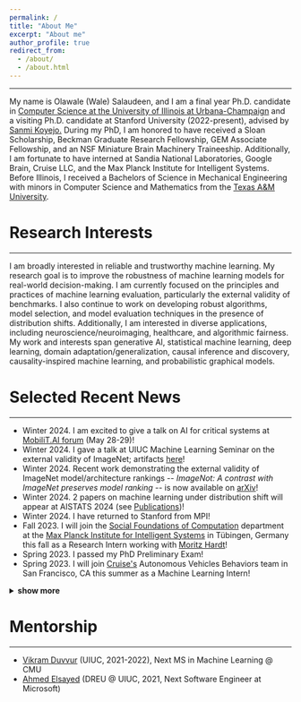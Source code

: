 ```yaml
---
permalink: /
title: "About Me"
excerpt: "About me"
author_profile: true
redirect_from:
  - /about/
  - /about.html
---
```


---
My name is Olawale (Wale) Salaudeen, and I am a final year Ph.D. candidate in <a href="https://cs.illinois.edu/" target="_blank">Computer Science at the University of Illinois at Urbana-Champaign</a> and a visiting Ph.D. candidate at Stanford University (2022-present), advised by <a href="http://sanmi.cs.illinois.edu/" target="_blank">Sanmi Koyejo.</a> During my PhD, I am honored to have received a Sloan Scholarship, Beckman Graduate Research Fellowship, GEM Associate Fellowship, and an NSF Miniature Brain Machinery Traineeship.  Additionally, I am fortunate to have interned at Sandia National Laboratories, Google Brain, Cruise LLC, and the Max Planck Institute for Intelligent Systems.
Before Illinois, I received a Bachelors of Science in Mechanical Engineering with minors in Computer Science and Mathematics from the <a href="https://engineering.tamu.edu/mechanical/index.html" target="_blank">Texas A&M University</a>.
# Research Interests
---
I am broadly interested in reliable and trustworthy machine learning. My research goal is to improve the robustness of machine learning models for real-world decision-making. I am currently focused on the principles and practices of machine learning evaluation, particularly the external validity of benchmarks. I also continue to work on developing robust algorithms, model selection, and model evaluation techniques in the presence of distribution shifts. Additionally, I am interested in diverse applications, including neuroscience/neuroimaging, healthcare, and algorithmic fairness. My work and interests span generative AI, statistical machine learning, deep learning, domain adaptation/generalization, causal inference and discovery, causality-inspired machine learning, and probabilistic graphical models.

# Selected Recent News
---
* Winter 2024. I am excited to give a talk on AI for critical systems at <a href="https://www.mobilit.ai/en/" target="_blank">MobiliT.AI forum</a> (May 28-29)!
* Winter 2024. I gave a talk at UIUC Machine Learning Seminar on the external validity of ImageNet; artifacts <a href="https://publish.illinois.edu/ml-seminar/" target="_blank">here</a>!
* Winter 2024. Recent work demonstrating the external validity of ImageNet model/architecture rankings -- *ImageNot: A contrast with ImageNet preserves model ranking* -- is now available on <a href="https://arxiv.org/pdf/2404.02112.pdf" target="_blank">arXiv</a>!
* Winter 2024. 2 papers on machine learning under distribution shift will appear at AISTATS 2024 (see [Publications](https://olawalesalaudeen.com/publications/))!
* Winter 2024. I have returned to Stanford from MPI!
* Fall 2023. I will join the <a href="https://sf.is.mpg.de/" target="_blank">Social Foundations of Computation</a> department at the <a href="https://is.mpg.de/" target="_blank">Max Planck Institute for Intelligent Systems</a> in Tübingen, Germany this fall as a Research Intern working with <a href="https://mrtz.org/" target="_blank">Moritz Hardt</a>!
* Spring 2023. I passed my PhD Preliminary Exam!
* Spring 2023. I will join <a href="https://getcruise.com/" target="_blank">Cruise's</a> Autonomous Vehicles Behaviors team in San Francisco, CA this summer as a Machine Learning Intern!
<details>
<summary><b>show more</b></summary>
<ul>
  <li> Fall 2022. I have moved to <a href="https://www.cs.stanford.edu/" target="_blank">Stanford University</a> as a Visiting Student Researcher with <a href="http://sanmi.cs.illinois.edu/" target="_blank">Sanmi Koyejo</a>! </li>
  <li> Summer 2022. I am honored to be selected as a top reviewer (10%) of ICML 2022! </li>
  <li> Summer 2022. I will join <a href="https://research.google/teams/brain/" target="_blank">Google Brain</a> in Cambridge, MA this summer as a Research Intern! </li>
  <li> Spring 2021. I gave a talk on leveraging causal discovery for fMRI </li>
 denoising at the <a href="https://beckman.illinois.edu/about/news/article/2022/03/30/grad-students-to-present-research-april-6" target="_blank">Beckman Institute Graduate Student Seminar</a>. <a href="https://olawalesalaudeen.com/talks/"> Available here </a>! </li>
  <li> Fall 2021. Our paper titled "Exploiting Causal Chains for Domain Generalization" is accepted at the 2021 <a href="https://sites.google.com/view/distshift2021" target="_blank">NeurIPS Workshop on Distribution Shift</a>! </li>
  <li> Fall 2021. I was selected as a <a href="https://minibrain.beckman.illinois.edu/" target="_blank">Miniature Brain Machinery (MBM) NSF Research Trainee</a>! </li>
  <li> Summer 2021. I was selected to receive an Illinois <a href="https://www.gemfellowship.org/gem-fellowship-program/" target="_blank">GEM</a> Associate Fellowship! </li>
  <li> Spring 2021. I passed my Ph.D. qualifying exam! </li>
  <li> Spring 2020. I was selected to receive a 2020 Beckman Institute Graduate Fellowship (<a href="https://beckman.illinois.edu/about/news/article/2020/05/08/seven-named-2020-beckman-institute-graduate-fellows?fbclid=IwAR1XYI8PpzFLfAsAmQdurMZrywwTyHtTuhpkI3ZlaNUQPNcrY00SZJH0muU" target="_blank">news</a>)! </li>
</ul>
</details>

# Mentorship
---
* <a href="https://www.linkedin.com/in/vikram-duvvur/" target="_blank">Vikram Duvvur</a> (UIUC, 2021-2022), Next MS in Machine Learning @ CMU
* <a href="https://www.linkedin.com/in/elsayeaa-2023/" target="_blank">Ahmed Elsayed</a> (DREU @ UIUC, 2021, Next Software Engineer at Microsoft)

